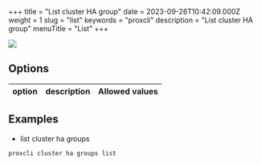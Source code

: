 +++
title = "List cluster HA group"
date = 2023-09-26T10:42:09.000Z
weight = 1
slug = "list"
keywords = "proxcli"
description = "List cluster HA group"
menuTitle = "List"
+++


![](/images/proxcli_cluster_ha_groups_list_help.png)

## Options

|option|description|Allowed values|
|---|---|---|


## Examples

- list cluster ha groups

```bash
proxcli cluster ha groups list
```

